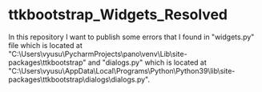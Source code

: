 # ttkbootstrap_Widgets_Resolved
In this repository I want to publish some errors that I found in "widgets.py" file which is located at "C:\Users\vyusu\PycharmProjects\pano\venv\Lib\site-packages\ttkbootstrap" and "dialogs.py" which is located at "C:\Users\vyusu\AppData\Local\Programs\Python\Python39\lib\site-packages\ttkbootstrap\dialogs\dialogs.py".
